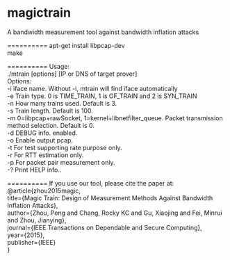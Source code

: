 magictrain
==========

A bandwidth measurement tool against bandwidth inflation attacks

==========
apt-get install libpcap-dev<br>
make

==========
Usage: <br>
./mtrain [options] [IP or DNS of target prover]<br>
Options:<br>
  -i iface name. Without -i, mtrain will find iface automatically<br>
  -e Train type. 0 is TIME_TRAIN, 1 is OF_TRAIN and 2 is SYN_TRAIN<br>
  -n How many trains used. Default is 3.<br>
  -s Train length. Default is 100.<br>
  -m 0=libpcap+rawSocket, 1=kernel+libnetfilter_queue. Packet transmission method selection. Default is 0.<br>
  -d DEBUG info. enabled.<br>
  -o Enable output pcap.<br>
  -t For test supporting rate purpose only.<br>
  -r For RTT estimation only.<br>
  -p For packet pair measurement only.<br>
  -? Print HELP info..

==========
If you use our tool, please cite the paper at:<br>
@article{zhou2015magic,<br>
  title={Magic Train: Design of Measurement Methods Against Bandwidth Inflation Attacks},<br>
  author={Zhou, Peng and Chang, Rocky KC and Gu, Xiaojing and Fei, Minrui and Zhou, Jianying},<br>
  journal={IEEE Transactions on Dependable and Secure Computing},<br>
  year={2015},<br>
  publisher={IEEE}<br>
}<br>
